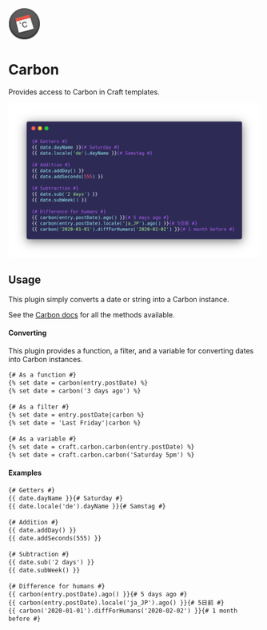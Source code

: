 <img src="src/icon.svg" alt="Icon" width="64">

# Carbon

Provides access to Carbon in Craft templates.

<img src="screenshot.png?2" alt="Screenshot">

## Usage

This plugin simply converts a date or string into a Carbon instance.

See the [Carbon docs](https://carbon.nesbot.com/docs/) for all the methods available.

#### Converting

This plugin provides a function, a filter, and a variable for converting dates into Carbon instances.

```twig
{# As a function #}
{% set date = carbon(entry.postDate) %}
{% set date = carbon('3 days ago') %}

{# As a filter #}
{% set date = entry.postDate|carbon %}
{% set date = 'Last Friday'|carbon %}

{# As a variable #}
{% set date = craft.carbon.carbon(entry.postDate) %}
{% set date = craft.carbon.carbon('Saturday 5pm') %}
```

#### Examples

```twig
{# Getters #}
{{ date.dayName }}{# Saturday #}
{{ date.locale('de').dayName }}{# Samstag #}

{# Addition #}
{{ date.addDay() }}
{{ date.addSeconds(555) }}

{# Subtraction #}
{{ date.sub('2 days') }}
{{ date.subWeek() }}

{# Difference for humans #}
{{ carbon(entry.postDate).ago() }}{# 5 days ago #}
{{ carbon(entry.postDate).locale('ja_JP').ago() }}{# 5日前 #}
{{ carbon('2020-01-01').diffForHumans('2020-02-02') }}{# 1 month before #} 
```
